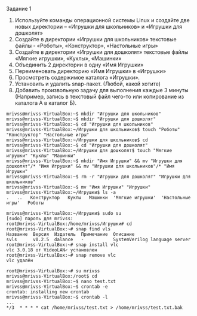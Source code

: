 Задание 1
 
1)   Используйте команды операционной системы Linux и создайте две новых директории – «Игрушки для школьников» и «Игрушки для дошколят»
2)   Создайте в директории «Игрушки для школьников» текстовые файлы - «Роботы», «Конструктор», «Настольные игры»
3)   Создайте в директории «Игрушки для дошколят» текстовые файлы «Мягкие игрушки», «Куклы», «Машинки»
4)   Объединить 2 директории в одну «Имя Игрушки»
5)   Переименовать директорию «Имя Игрушки» в «Игрушки»
6)   Просмотреть содержимое каталога «Игрушки».
7)   Установить и удалить snap-пакет. (Любой, какой хотите)
8)   Добавить произвольную задачу для выполнения каждые 3 минуты (Например, запись в текстовый файл чего-то или копирование из каталога А в каталог Б).

    mrivss@mrivss-VirtualBox:~$ mkdir "Игрушки для школьников"
    mrivss@mrivss-VirtualBox:~$ mkdir "Игрушки для дошколят"
    mrivss@mrivss-VirtualBox:~$ cd "Игрушки для школьников"
    mrivss@mrivss-VirtualBox:~/Игрушки для школьников$ touch "Роботы" "Конструктор" "Настольные игры"
    mrivss@mrivss-VirtualBox:~/Игрушки для школьников$ cd
    mrivss@mrivss-VirtualBox:~$ cd "Игрушки для дошколят"
    mrivss@mrivss-VirtualBox:~/Игрушки для дошколят$ touch "Мягкие игрушки" "Куклы" "Машинки"
    mrivss@mrivss-VirtualBox:~$ mkdir "Имя Игрушки" && mv "Игрушки для дошколят"/* "Имя Игрушки" && mv "Игрушки для школьников"/* "Имя Игрушки"
    mrivss@mrivss-VirtualBox:~$ rm -r "Игрушки для дошколят" "Игрушки для школьников"
    mrivss@mrivss-VirtualBox:~$ mv "Имя Игрушки" "Игрушки"
    mrivss@mrivss-VirtualBox:~/Игрушки$ ls -a
    .   ..   Конструктор   Куклы   Машинки  'Мягкие игрушки'  'Настольные игры'   Роботы
    
    mrivss@mrivss-VirtualBox:~/Игрушки$ sudo su
    [sudo] пароль для mrivss: 
    root@mrivss-VirtualBox:/home/mrivss/Игрушки# cd
    root@mrivss-VirtualBox:~# snap find vls
    Название  Версия  Издатель  Примечание  Описание
    svls      v0.2.5  dalance   -           SystemVerilog language server
    root@mrivss-VirtualBox:~# snap install vlc
    vlc 3.0.18 от VideoLAN✓ установлен
    root@mrivss-VirtualBox:~# snap remove vlc
    vlc удалён

    root@mrivss-VirtualBox:~# su mrivss
    mrivss@mrivss-VirtualBox:/root$ cd
    mrivss@mrivss-VirtualBox:~$ nano test.txt
    mrivss@mrivss-VirtualBox:~$ crontab -e
    crontab: installing new crontab
    mrivss@mrivss-VirtualBox:~$ crontab -l
    ...
    */3  * * * * cat /home/mrivss/test.txt > /home/mrivss/test.txt.bak



